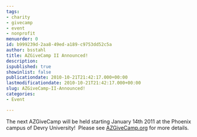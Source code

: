```yaml
---
tags:
- charity
- givecamp
- event
- nonprofit
menuorder: 0
id: b999239d-2aa8-49ed-a189-c9753dd52c5a
author: bsstahl
title: AZGiveCamp II Announced!
description: 
ispublished: true
showinlist: false
publicationdate: 2010-10-21T21:42:17.000+00:00
lastmodificationdate: 2010-10-21T21:42:17.000+00:00
slug: AZGiveCamp-II-Announced!
categories:
- Event

---
```

The next AZGiveCamp will be held starting January 14th 2011 at the Phoenix campus of Devry University!  Please see [AZGiveCamp.org](http://www.azgivecamp.org) for more details.